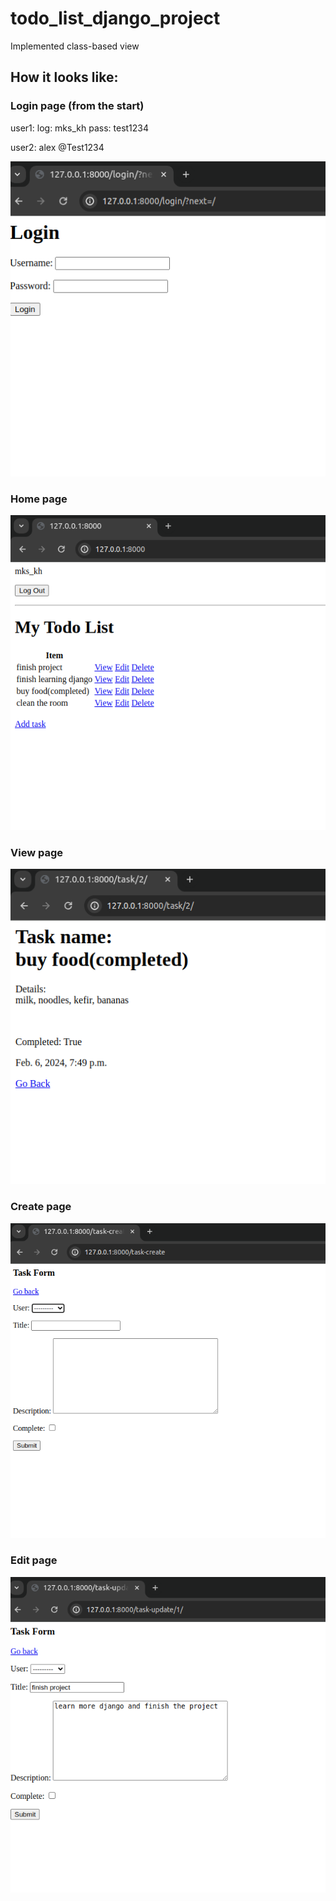 # todo_list_django_project

Implemented class-based view

## How it looks like:

### Login page (from the start)
user1:
log: mks_kh
pass: test1234

user2:
alex
@Test1234

![login](./images/login2.png)

### Home page
![home](./images/home2.png)

### View page
![view](./images/view.png)

### Create page
![create](./images/create2.png)

### Edit page
![edit](./images/edit2.png)


